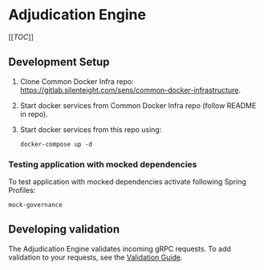 # Adjudication Engine

[[_TOC_]]

## Development Setup

1. Clone Common Docker Infra repo: https://gitlab.silenteight.com/sens/common-docker-infrastructure.
2. Start docker services from Common Docker Infra repo (follow README in repo).
3. Start docker services from this repo using:

       docker-compose up -d

### Testing application with mocked dependencies

To test application with mocked dependencies activate following Spring Profiles:

    mock-governance

## Developing validation

The Adjudication Engine validates incoming gRPC requests.
To add validation to your requests, see the [Validation Guide](doc/validation-guide.md).
